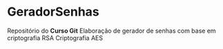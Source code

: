 # GeradorSenhas
 Repositório do **Curso Git**
 Elaboração de gerador de senhas com base em criptografia RSA 
 Criptografia AES
